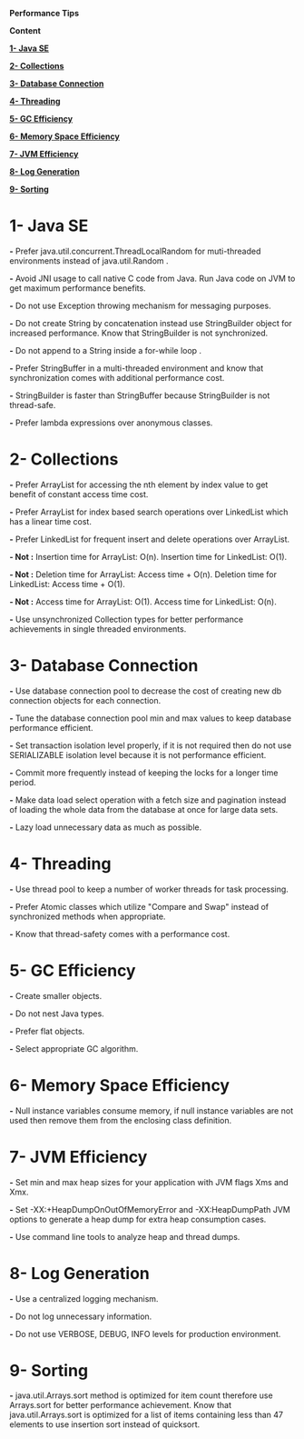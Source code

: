 **Performance Tips**

**Content**

[**1- Java SE**](#_mabonjkhyia5)

[**2- Collections**](#_9wvr6u7g7q8s)

[**3- Database Connection**](#_1t78huxzwyu9)

[**4- Threading**](#_4jtrlhj2180t)

[**5- GC Efficiency**](#_6v9mw5em993h)

[**6- Memory Space Efficiency**](#_jsvbx32dbgem)

[**7- JVM Efficiency**](#_fk1xyaoxc79l)

[**8- Log Generation**](#_mqu6sdcm3y3k)

[**9- Sorting**](#_3bnc2rwan1pa)

# 1- Java SE

**-** Prefer java.util.concurrent.ThreadLocalRandom for muti-threaded environments instead of java.util.Random .

**-** Avoid JNI usage to call native C code from Java. Run Java code on JVM to get maximum performance benefits.

**-** Do not use Exception throwing mechanism for messaging purposes.

**-** Do not create String by concatenation instead use StringBuilder object for increased performance. Know that StringBuilder is not synchronized.

**-** Do not append to a String inside a for-while loop .

**-** Prefer StringBuffer in a multi-threaded environment and know that synchronization comes with additional performance cost.

**-** StringBuilder is faster than StringBuffer because StringBuilder is not thread-safe.

**-** Prefer lambda expressions over anonymous classes.

# 2- Collections

**-** Prefer ArrayList for accessing the nth element by index value to get benefit of constant access time cost.

**-** Prefer ArrayList for index based search operations over LinkedList which has a linear time cost.

**-** Prefer LinkedList for frequent insert and delete operations over ArrayList.

**- Not :** Insertion time for ArrayList: O(n). Insertion time for LinkedList: O(1).

**- Not :** Deletion time for ArrayList: Access time + O(n). Deletion time for LinkedList: Access time + O(1).

**- Not :** Access time for ArrayList: O(1). Access time for LinkedList: O(n).

**-** Use unsynchronized Collection types for better performance achievements in single threaded environments.

# 3- Database Connection

**-** Use database connection pool to decrease the cost of creating new db connection objects for each connection.

**-** Tune the database connection pool min and max values to keep database performance efficient.

**-** Set transaction isolation level properly, if it is not required then do not use SERIALIZABLE isolation level because it is not performance efficient.

**-** Commit more frequently instead of keeping the locks for a longer time period.

**-** Make data load select operation with a fetch size and pagination instead of loading the whole data from the database at once for large data sets.

**-** Lazy load unnecessary data as much as possible.

# 4- Threading

**-** Use thread pool to keep a number of worker threads for task processing.

**-** Prefer Atomic classes which utilize &quot;Compare and Swap&quot; instead of synchronized methods when appropriate.

**-** Know that thread-safety comes with a performance cost.

# 5- GC Efficiency

**-** Create smaller objects.

**-** Do not nest Java types.

**-** Prefer flat objects.

**-** Select appropriate GC algorithm.

# 6- Memory Space Efficiency

**-** Null instance variables consume memory, if null instance variables are not used then remove them from the enclosing class definition.

# 7- JVM Efficiency

**-** Set min and max heap sizes for your application with JVM flags Xms and Xmx.

**-** Set -XX:+HeapDumpOnOutOfMemoryError and -XX:HeapDumpPath JVM options to generate a heap dump for extra heap consumption cases.

**-** Use command line tools to analyze heap and thread dumps.

# 8- Log Generation

**-** Use a centralized logging mechanism.

**-** Do not log unnecessary information.

**-** Do not use VERBOSE, DEBUG, INFO levels for production environment.

# 9- Sorting

**-** java.util.Arrays.sort method is optimized for item count therefore use Arrays.sort for better performance achievement. Know that java.util.Arrays.sort is optimized for a list of items containing less than 47 elements to use insertion sort instead of quicksort.

